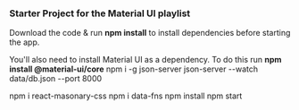 ### Starter Project for the Material UI playlist

Download the code & run **npm install** to install dependencies before starting the app.

You'll also need to install Material UI as a dependency. To do this run **npm install @material-ui/core**
npm i -g json-server
json-server --watch data/db.json --port 8000

npm i react-masonary-css
npm i data-fns
npm install
npm start
